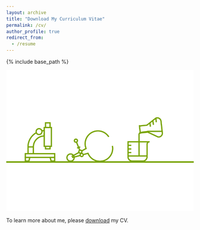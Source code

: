 ```yaml
---
layout: archive
title: "Download My Curriculum Vitae"
permalink: /cv/
author_profile: true
redirect_from:
  - /resume
---
```

{% include base_path %}
<p align="center">
   <img src="../images/Science_1.gif" />
</p>

To learn more about me, please [download](Yuelin_CV.pdf) my CV.



